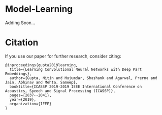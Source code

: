 # Model-Learning
Adding Soon...

# Citation
If you use our paper for further research, consider citing:
```
@inproceedings{gupta2019learning,
  title={Learning Convolutional Neural Networks with Deep Part Embeddings},
  author={Gupta, Nitin and Mujumdar, Shashank and Agarwal, Prerna and Jain, Abhinav and Mehta, Sameep},
  booktitle={ICASSP 2019-2019 IEEE International Conference on Acoustics, Speech and Signal Processing (ICASSP)},
  pages={2037--2041},
  year={2019},
  organization={IEEE}
}
```
